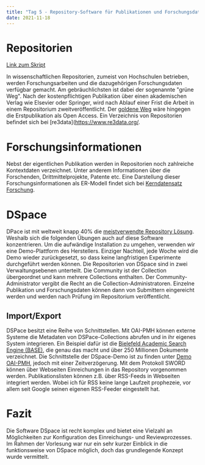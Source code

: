 ```yaml
---
title: "Tag 5 - Repository-Software für Publikationen und Forschungsdatenn"
date: 2021-11-18
---
```



# Repositorien
[Link zum Skript](https://pad.gwdg.de/NU6mrDezQWKnPCrpDKk9EA?both)

In wissenschaftlichen Repositorien, zumeist von Hochschulen betrieben, werden Forschungsarbeiten und die dazugehörigen Forschungsdaten verfügbar gemacht. Am gebräuchlichsten ist dabei der sogenannte "grüne Weg". Nach der kostenpflichtigen Publikation über einen akademischen Verlag wie Elsevier oder Springer, wird nach Ablauf einer Frist die Arbeit in einem Repositorium zweitveröffentlicht. Der [goldene Weg](https://www.hbz.uzh.ch/de/open-access-und-open-science/grundlagen-hintergruende/oa-grundlagen/goldener-gruener-weg-zu-OA.html) wäre hingegen die Erstpublikation als Open Access. 
Ein Verzeichnis von Repositorien befindet sich bei [re3data](https://www.re3data.org/. 

# Forschungsinformationen
Nebst der eigentlichen Publikation werden in Repositorien noch zahlreiche Kontextdaten verzeichnet. Unter anderem Informationen über die Forschenden, Drittmittelprojekte, Patente etc. Eine Darstellung dieser Forschungsinformationen als ER-Modell findet sich bei [Kerndatensatz Forschung](https://kerndatensatz-forschung.de/version1/technisches_datenmodell/ER-Modell.html).

# DSpace
DPace ist mit weltweit knapp 40% die [meistverwendte Repository Lösung](https://v2.sherpa.ac.uk/view/repository_visualisations/1.html). Weshalb sich die folgenden Übungen auch auf diese Software konzentrieren. Um die aufwändige Installation zu umgehen, verwenden wir eine Demo-Plattform des Herstellers. Einziger Nachteil, jede Woche wird die Demo wieder zurückgesetzt, so dass keine langfristigen Experimente durchgeführt werden können.
Die Repositorien von DSpace sind in zwei Verwaltungsebenen unterteilt. Die Community ist der Collection übergeordnet und kann mehrere Collections enthalten. Der Community-Administrator vergibt die Recht an die Collection-Administratoren. Einzelne Publikation und Forschungsdaten können dann von Submittern eingereicht werden und werden nach Prüfung im Repositorium veröffentlicht.

## Import/Export
DSPace besitzt eine Reihe von Schnittstellen. Mit OAI-PMH können externe Systeme die Metadaten von DSPace-Collections abrufen und in ihr eigenes System integrieren. Ein Beispiel dafür ist die [Bielefeld Academic Search Engine (BASE)](https://www.base-search.net/), die genau das macht und über 250 Millionen Dokumente verzeichnet.
Die Schnittstelle der DSpace-Demo ist zu finden unter [Demo OAI-PMH](http://demo.dspace.org/oai/request?verb=ListSets), jedoch mit einer Zeitverzögerung.
Mit dem Protokoll SWORD können über Webseiten Einreichungen in das Repository vorgenommen werden. Publikationslisten können z.B. über RSS-Feeds in Webseiten integriert werden. Wobei ich für RSS keine lange Laufzeit prophezeie, vor allem seit Google seinen eigenen RSS-Feeder eingestellt hat.

# Fazit
Die Software DSpace ist recht komplex und bietet eine Vielzahl an Möglichkeiten zur Konfiguration des Einreichungs- und Reviewprozesses. Im Rahmen der Vorlesung war nur ein sehr kurzer Einblick in die funktionsweise von DSpace möglich, doch das grundlegende Konzept wurde vermittelt. 
